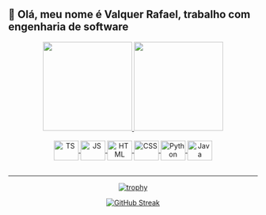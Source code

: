 ## :wave: Olá, meu nome é Valquer Rafael, trabalho com engenharia de software

<div align="center">
  <a href="https://github.com/valquerrafael">
  <img height="180em" src="https://github-readme-stats.vercel.app/api?username=valquerrafael&count_private=true&show_icons=true&theme=radical"/>
  <img height="180em" src="https://github-readme-stats.vercel.app/api/top-langs/?username=valquerrafael&layout=compact&theme=radical"/>
</div>
<div align="center" style="display: inline_block"><br>
  <img align="center" alt="TS" height="40" width="50" src="https://cdn.jsdelivr.net/gh/devicons/devicon/icons/typescript/typescript-plain.svg" />
  <img align="center" alt="JS" height="40" width="50" src="https://cdn.jsdelivr.net/gh/devicons/devicon/icons/javascript/javascript-plain.svg" />
  <img align="center" alt="HTML" height="40" width="50" src="https://cdn.jsdelivr.net/gh/devicons/devicon/icons/html5/html5-plain.svg" />
  <img align="center" alt="CSS" height="40" width="50" src="https://cdn.jsdelivr.net/gh/devicons/devicon/icons/css3/css3-plain.svg" />
  <img align="center" alt="Python" height="40" width="50" src="https://cdn.jsdelivr.net/gh/devicons/devicon/icons/python/python-original.svg" />
  <img align="center" alt="Java" height="40" width="50" src="https://cdn.jsdelivr.net/gh/devicons/devicon/icons/java/java-original.svg" />
</div><br>

---
  
<div align="center">

[![trophy](https://github-profile-trophy.vercel.app/?username=valquerrafael&theme=radical&column=3&margin-w=82&margin-h=15)](https://github.com/ryo-ma/github-profile-trophy)

[![GitHub Streak](https://github-readme-streak-stats.herokuapp.com/?user=valquerrafael&theme=radical)](https://git.io/streak-stats)

</div>

